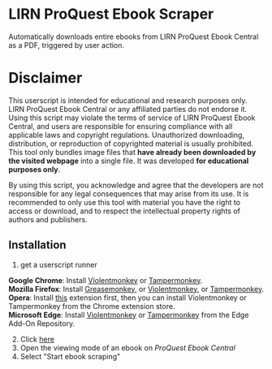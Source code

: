 # LIRN ProQuest Ebook Scraper
Automatically downloads entire ebooks from LIRN ProQuest Ebook Central as a PDF, triggered by user action.

# Disclaimer
This userscript is intended for educational and research purposes only. LIRN ProQuest Ebook Central or any affiliated parties do not endorse it. Using this script may violate the terms of service of LIRN ProQuest Ebook Central, and users are responsible for ensuring compliance with all applicable laws and copyright regulations. Unauthorized downloading, distribution, or reproduction of copyrighted material is usually prohibited. This tool only bundles image files that **have already been downloaded by the visited webpage** into a single file. It was developed **for educational purposes only**.

By using this script, you acknowledge and agree that the developers are not responsible for any legal consequences that may arise from its use. It is recommended to only use this tool with material you have the right to access or download, and to respect the intellectual property rights of authors and publishers.

## Installation
1. get a userscript runner

**Google Chrome**: Install [Violentmonkey](https://chrome.google.com/webstore/detail/violentmonkey/jinjaccalgkegednnccohejagnlnfdag) or [Tampermonkey](https://chrome.google.com/webstore/detail/tampermonkey/dhdgffkkebhmkfjojejmpbldmpobfkfo).  
**Mozilla Firefox**: Install [Greasemonkey](https://addons.mozilla.org/en-US/firefox/addon/greasemonkey/), or [Violentmonkey](https://addons.mozilla.org/en-US/firefox/addon/violentmonkey/), or [Tampermonkey](https://addons.mozilla.org/en-US/firefox/addon/tampermonkey/).  
**Opera**: Install [this](https://addons.opera.com/en/extensions/details/install-chrome-extensions/) extension first, then you can install Violentmonkey or Tampermonkey from the Chrome extension store.  
**Microsoft Edge**: Install [Violentmonkey](https://microsoftedge.microsoft.com/addons/detail/violentmonkey/eeagobfjdenkkddmbclomhiblgggliao) or [Tampermonkey](https://microsoftedge.microsoft.com/addons/detail/tampermonkey/iikmkjmpaadaobahmlepeloendndfphd) from the Edge Add-On Repository.

2. Click [here](https://raw.githubusercontent.com/gekkedev/LIRN-proquest-ebook-scraper/main/LIRN-proquest-ebook-scraper.user.js)
3. Open the viewing mode of an ebook on *ProQuest Ebook Central*
4. Select "Start ebook scraping"
